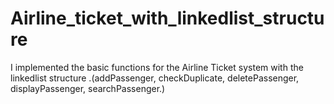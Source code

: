 # Airline_ticket_with_linkedlist_structure
I implemented the basic functions for the Airline Ticket system with the linkedlist structure .(addPassenger, checkDuplicate, deletePassenger, displayPassenger, searchPassenger.)
